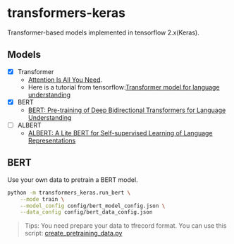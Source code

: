 # transformers-keras

Transformer-based models implemented in tensorflow 2.x(Keras).

## Models

- [x] Transformer
  * [Attention Is All You Need](https://arxiv.org/abs/1706.03762). 
  * Here is a tutorial from tensorflow:[Transformer model for language understanding](https://www.tensorflow.org/beta/tutorials/text/transformer)
- [x] BERT
  * [BERT: Pre-training of Deep Bidirectional Transformers for Language Understanding](https://arxiv.org/abs/1810.04805)
- [ ] ALBERT
  * [ALBERT: A Lite BERT for Self-supervised Learning of Language Representations](https://arxiv.org/abs/1909.11942)



## BERT

Use your own data to pretrain a BERT model.

```bash
python -m transformers_keras.run_bert \
    --mode train \
    --model_config config/bert_model_config.json \
    --data_config config/bert_data_config.json
```

> Tips:
> You need prepare your data to tfrecord format. You can use this script: [create_pretraining_data.py](https://github.com/google-research/bert/blob/master/create_pretraining_data.py)
